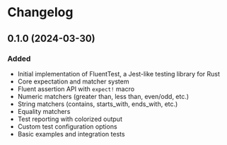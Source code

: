 # Changelog

## 0.1.0 (2024-03-30)

### Added

- Initial implementation of FluentTest, a Jest-like testing library for Rust
- Core expectation and matcher system
- Fluent assertion API with `expect!` macro
- Numeric matchers (greater than, less than, even/odd, etc.)
- String matchers (contains, starts_with, ends_with, etc.)
- Equality matchers
- Test reporting with colorized output
- Custom test configuration options
- Basic examples and integration tests
